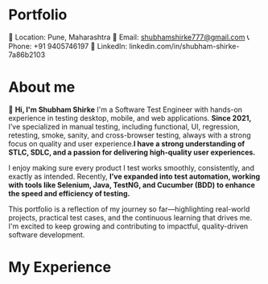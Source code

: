 # Portfolio
📍 Location: Pune, Maharashtra
📧 Email: shubhamshirke777@gmail.com
📞 Phone: +91 9405746197
🔗 LinkedIn: linkedin.com/in/shubham-shirke-7a86b2103

# About me
👋 **Hi, I'm Shubham Shirke**
I'm a Software Test Engineer with hands-on experience in testing desktop, mobile, and web applications. **Since 2021,** I’ve specialized in manual testing, including functional, UI, regression, retesting, smoke, sanity, and cross-browser testing, always with a strong focus on quality and user experience.**I have a strong understanding of STLC, SDLC, and a passion for delivering high-quality user experiences.**

I enjoy making sure every product I test works smoothly, consistently, and exactly as intended. Recently, **I’ve expanded into test automation, working with tools like Selenium, Java, TestNG, and Cucumber (BDD) to enhance the speed and efficiency of testing.**

This portfolio is a reflection of my journey so far—highlighting real-world projects, practical test cases, and the continuous learning that drives me. I'm excited to keep growing and contributing to impactful, quality-driven software development.

# My Experience 
